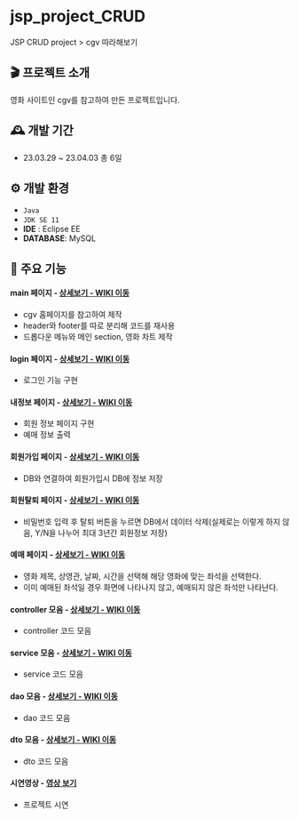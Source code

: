# jsp_project_CRUD
JSP CRUD project > cgv 따라해보기

## 🎬 프로젝트 소개
영화 사이트인 cgv를 참고하여 만든 프로젝트입니다.

## 🕰️ 개발 기간
* 23.03.29 ~ 23.04.03 총 6일

## ⚙️ 개발 환경
- `Java`
- `JDK SE 11`
- **IDE** : Eclipse EE
- **DATABASE**: MySQL

## 📌 주요 기능
#### main 페이지 - <a href="https://github.com/moon335/jsp_project_CRUD/wiki/%EB%A9%94%EC%9D%B8-%ED%99%94%EB%A9%B4" >상세보기 - WIKI 이동</a>
- cgv 홈페이지를 참고하여 제작
- header와 footer를 따로 분리해 코드를 재사용
- 드롭다운 메뉴와 메인 section, 영화 차트 제작
#### login 페이지 - <a href="https://github.com/moon335/jsp_project_CRUD/wiki/login-%ED%99%94%EB%A9%B4" >상세보기 - WIKI 이동</a>
- 로그인 기능 구현

#### 내정보 페이지 - <a href="https://github.com/moon335/jsp_project_CRUD/wiki/MyInfoPage" >상세보기 - WIKI 이동</a>
- 회원 정보 페이지 구현
- 예매 정보 출력

#### 회원가입 페이지 - <a href="https://github.com/moon335/jsp_project_CRUD/wiki/%ED%9A%8C%EC%9B%90%EA%B0%80%EC%9E%85-%ED%8E%98%EC%9D%B4%EC%A7%80" >상세보기 - WIKI 이동</a>
- DB와 연결하여 회원가입시 DB에 정보 저장

#### 회원탈퇴 페이지 - <a href="https://github.com/moon335/jsp_project_CRUD/wiki/%ED%9A%8C%EC%9B%90-%ED%83%88%ED%87%B4-%ED%8E%98%EC%9D%B4%EC%A7%80" >상세보기 - WIKI 이동</a>
- 비밀번호 입력 후 탈퇴 버튼을 누르면 DB에서 데이터 삭제(실제로는 이렇게 하지 않음, Y/N을 나누어 최대 3년간 회원정보 저장)

#### 예매 페이지 - <a href="https://github.com/moon335/jsp_project_CRUD/wiki/%EC%98%88%EB%A7%A4-%ED%8E%98%EC%9D%B4%EC%A7%80" >상세보기 - WIKI 이동</a>
- 영화 제목, 상영관, 날짜, 시간을 선택해 해당 영화에 맞는 좌석을 선택한다.
- 이미 예매된 좌석일 경우 화면에 나타나지 않고, 예매되지 않은 좌석만 나타난다.

#### controller 모음 - <a href="https://github.com/moon335/jsp_project_CRUD/wiki/Controller-%EB%AA%A8%EC%9D%8C" >상세보기 - WIKI 이동</a>
- controller 코드 모음

#### service 모음 - <a href="https://github.com/moon335/jsp_project_CRUD/wiki/service-%EC%BD%94%EB%93%9C-%EB%AA%A8%EC%9D%8C" >상세보기 - WIKI 이동</a>
- service 코드 모음

#### dao 모음 - <a href="https://github.com/moon335/jsp_project_CRUD/wiki/dao-%EC%BD%94%EB%93%9C-%EB%AA%A8%EC%9D%8C" >상세보기 - WIKI 이동</a>
- dao 코드 모음

#### dto 모음 - <a href="https://github.com/moon335/jsp_project_CRUD/wiki/dto-%EC%BD%94%EB%93%9C%EB%AA%A8%EC%9D%8C" >상세보기 - WIKI 이동</a>
- dto 코드 모음

#### 시연영상 - <a href="https://user-images.githubusercontent.com/83784251/229722579-4e07a305-277e-4aac-9804-425407c5e3f7.mp4">영상 보기</a>
- 프로젝트 시연
